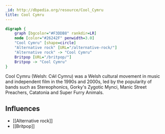 ```yaml
---
_id: http://dbpedia.org/resource/Cool_Cymru
title: Cool Cymru
---
```


```dot
digraph {
	graph [bgcolor="#F3DDB8" rankdir=LR]
	node [color="#26242F" penwidth=3.0]
	"Cool Cymru" [shape=circle]
	"Alternative rock" [URL="/alternative-rock/"]
	"Alternative rock" -> "Cool Cymru"
	Britpop [URL="/britpop/"]
	Britpop -> "Cool Cymru"
}
```

Cool Cymru (Welsh: Cŵl Cymru) was a Welsh cultural movement in music and independent film in the 1990s and 2000s, led by the popularity of bands such as Stereophonics, Gorky's Zygotic Mynci, Manic Street Preachers, Catatonia and Super Furry Animals.

## Influences

- [[Alternative rock]]
- [[Britpop]]
